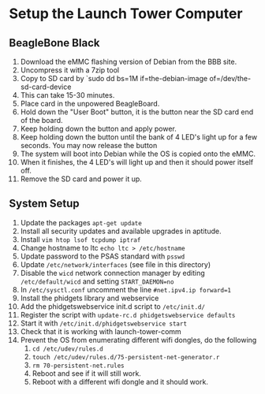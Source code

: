 # Setup the Launch Tower Computer

## BeagleBone Black
 1. Download the eMMC flashing version of Debian from the BBB site.
 1. Uncompress it with a 7zip tool
 1. Copy to SD card by `sudo dd bs=1M if=the-debian-image of=/dev/the-sd-card-device
 1. This can take 15-30 minutes.
 1. Place card in the unpowered BeagleBoard.
 1. Hold down the "User Boot" button, it is the button near the SD card end of the board.
 1. Keep holding down the button and apply power.
 1. Keep holding down the button until the bank of 4 LED's light up for a few seconds. You may now release the button
 1. The system will boot into Debian while the OS is copied onto the eMMC.
 1. When it finishes, the 4 LED's will light up and then it should power itself off.
 1. Remove the SD card and power it up.

## System Setup
 1. Update the packages `apt-get update`
 1. Install all security updates and available upgrades in aptitude.
 1. Install `vim htop lsof tcpdump iptraf` 
 1. Change hostname to ltc `echo ltc > /etc/hostname`
 1. Update password to the PSAS standard with `psswd`
 1. Update `/etc/network/interfaces` (see file in this directory)
 1. Disable the `wicd` network connection manager by editing `/etc/default/wicd` and setting `START_DAEMON=no`
 1. In `/etc/sysctl.conf` uncomment the line `#net.ipv4.ip forward=1`
 1. Install the phidgets library and webservice
 1. Add the phidgetswebservice init.d script to `/etc/init.d/`
 1. Register the script with `update-rc.d phidgetswebservice defaults`
 1. Start it with `/etc/init.d/phidgetswebservice start`
 1. Check that it is working with launch-tower-comm
 1. Prevent the OS from enumerating different wifi dongles, do the following
     1. `cd /etc/udev/rules.d`
     1. `touch /etc/udev/rules.d/75-persistent-net-generator.r`
     1. `rm 70-persistent-net.rules`
     1. Reboot and see if it will still work.
     1. Reboot with a different wifi dongle and it should work.
